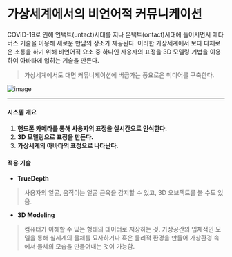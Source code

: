 # 가상세계에서의 비언어적 커뮤니케이션


COVID-19로 인해 언택트(untact)시대를 지나 온택트(ontact)시대에 들어서면서 메타버스 기술을 이용해 새로운 만남의 장소가 제공된다. 이러한 가상세계에서 보다 다채로운 소통을 하기 위해 비언어적 요소 중 하나인 사용자의 표정을 3D 모델링 기법을 이용하여 아바타에 입히는 기술을 만든다.


> 가상세계에서도 대면 커뮤니케이션에 버금가는 풍요로운 미디어를 구축한다.


![image](https://user-images.githubusercontent.com/92290087/139526563-8e0642bb-4fc6-4dbf-8347-80dff798c763.png)


* * *


#### 시스템 개요

1. __핸드폰 카메라를 통해 사용자의 표정을 실시간으로 인식한다.__
1. __3D 모델링으로 표정을 만든다.__
1. __가상세계의 아바타의 표정으로 나타난다.__



#### 적용 기술

* __TrueDepth__
> 사용자의 얼굴, 움직이는 얼굴 근육을 감지할 수 있고, 3D 오브젝트를 볼 수도 있음.

* __3D Modeling__
> 컴퓨터가 이해할 수 있는 형태의 데이터로 저장하는 것.
> 가상공간의 입체적인 모델을 통해 실세계의 물체를 묘사하거나 혹은 물리적 환경을 만들어 가상환경 속에서 물체의 모습을 만들어내는 것이 가능함.

